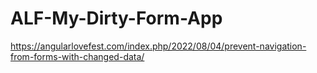 # ALF-My-Dirty-Form-App

https://angularlovefest.com/index.php/2022/08/04/prevent-navigation-from-forms-with-changed-data/
